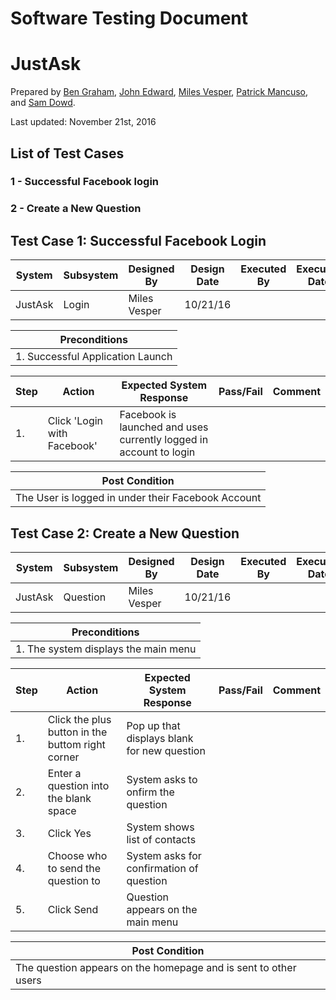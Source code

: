 # Software Testing Document

# JustAsk

Prepared by [Ben Graham](http://github.com/graham768), [John Edward](http://github.com/), [Miles Vesper](http://github.com/), [Patrick Mancuso](http://github.com/ItalianStallion), and [Sam Dowd](http://github.com/samdowd).

Last updated: November 21st, 2016

## List of Test Cases
### 1 - Successful Facebook login
### 2 - Create a New Question

## Test Case 1: Successful Facebook Login
|System|Subsystem|Designed By|Design Date|Executed By|Executed Date|
|------|---------|-----------|-----------|-----------|-------------|
|JustAsk|Login|Miles Vesper|10/21/16| | |

|Preconditions|
|-------------|
|1. Successful Application Launch|

|Step|Action|Expected System Response|Pass/Fail|Comment|
|----|------|------------------------|---------|-------|
|1.  |Click 'Login with Facebook'|Facebook is launched and uses currently logged in account to login| | |

|Post Condition|
|--------------|
|The User is logged in under their Facebook Account|

## Test Case 2: Create a New Question
|System|Subsystem|Designed By|Design Date|Executed By|Executed Date|
|------|---------|-----------|-----------|-----------|-------------|
|JustAsk|Question|Miles Vesper|10/21/16| | |

|Preconditions|
|-------------|
|1. The system displays the main menu|

|Step|Action|Expected System Response|Pass/Fail|Comment|
|----|------|------------------------|---------|-------|
|1.  |Click the plus button in the buttom right corner|Pop up that displays blank for new question| | |
|2.  |Enter a question into the blank space|System asks to onfirm the question| | |
|3.  |Click Yes|System shows list of contacts| | |
|4.  |Choose who to send the question to|System asks for confirmation of question| | |
|5.  |Click Send|Question appears on the main menu| | |

|Post Condition|
|--------------|
|The question appears on the homepage and is sent to other users|


